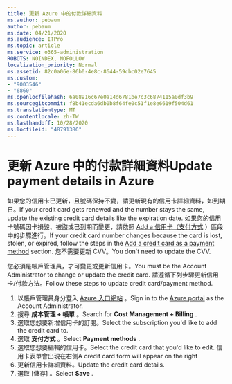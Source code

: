 ```yaml
---
title: 更新 Azure 中的付款詳細資料
ms.author: pebaum
author: pebaum
ms.date: 04/21/2020
ms.audience: ITPro
ms.topic: article
ms.service: o365-administration
ROBOTS: NOINDEX, NOFOLLOW
localization_priority: Normal
ms.assetid: 82c0a06e-86b0-4e8c-8644-59cbc02e7645
ms.custom:
- "9003546"
- "6860"
ms.openlocfilehash: 6a08916c67e0a14d6781be7c3c6874115a0df3b9
ms.sourcegitcommit: f8b41ecda6db0b8f64fe0c51f1e8e6619f504d61
ms.translationtype: MT
ms.contentlocale: zh-TW
ms.lasthandoff: 10/28/2020
ms.locfileid: "48791386"
---
```

# <a name="update-payment-details-in-azure"></a><span data-ttu-id="a9878-102">更新 Azure 中的付款詳細資料</span><span class="sxs-lookup"><span data-stu-id="a9878-102">Update payment details in Azure</span></span>

<span data-ttu-id="a9878-103">如果您的信用卡已更新，且號碼保持不變，請更新現有的信用卡詳細資料，如到期日。</span><span class="sxs-lookup"><span data-stu-id="a9878-103">If your credit card gets renewed and the number stays the same, update the existing credit card details like the expiration date.</span></span> <span data-ttu-id="a9878-104">如果您的信用卡號碼因卡損毀、被盜或已到期而變更，請依照 [Add a 信用卡（支付方式](https://docs.microsoft.com/azure/cost-management-billing/manage/change-credit-card?WT.mc_id=Portal-Microsoft_Azure_Support#addcard) ）區段中的步驟進行。</span><span class="sxs-lookup"><span data-stu-id="a9878-104">If your credit card number changes because the card is lost, stolen, or expired, follow the steps in the [Add a credit card as a payment method](https://docs.microsoft.com/azure/cost-management-billing/manage/change-credit-card?WT.mc_id=Portal-Microsoft_Azure_Support#addcard) section.</span></span> <span data-ttu-id="a9878-105">您不需要更新 CVV。</span><span class="sxs-lookup"><span data-stu-id="a9878-105">You don't need to update the CVV.</span></span>

<span data-ttu-id="a9878-106">您必須是帳戶管理員，才可變更或更新信用卡。</span><span class="sxs-lookup"><span data-stu-id="a9878-106">You must be the Account Administrator to change or update the credit card.</span></span> <span data-ttu-id="a9878-107">請遵循下列步驟更新信用卡/付款方法。</span><span class="sxs-lookup"><span data-stu-id="a9878-107">Follow these steps to update credit card/payment method.</span></span>

1. <span data-ttu-id="a9878-108">以帳戶管理員身分登入 [Azure 入口網站](https://portal.azure.com/) 。</span><span class="sxs-lookup"><span data-stu-id="a9878-108">Sign in to the [Azure portal](https://portal.azure.com/) as the Account Administrator.</span></span>
2. <span data-ttu-id="a9878-109">搜尋 **成本管理 + 帳單** 。</span><span class="sxs-lookup"><span data-stu-id="a9878-109">Search for **Cost Management + Billing** .</span></span>
3. <span data-ttu-id="a9878-110">選取您想要新增信用卡的訂閱。</span><span class="sxs-lookup"><span data-stu-id="a9878-110">Select the subscription you'd like to add the credit card to.</span></span>
4. <span data-ttu-id="a9878-111">選取 **支付方式** 。</span><span class="sxs-lookup"><span data-stu-id="a9878-111">Select **Payment methods** .</span></span>
5. <span data-ttu-id="a9878-112">選取您想要編輯的信用卡。</span><span class="sxs-lookup"><span data-stu-id="a9878-112">Select the credit card that you'd like to edit.</span></span> <span data-ttu-id="a9878-113">信用卡表單會出現在右側</span><span class="sxs-lookup"><span data-stu-id="a9878-113">A credit card form will appear on the right</span></span>
6. <span data-ttu-id="a9878-114">更新信用卡詳細資料。</span><span class="sxs-lookup"><span data-stu-id="a9878-114">Update the credit card details.</span></span>
7. <span data-ttu-id="a9878-115">選取 [儲存]  。</span><span class="sxs-lookup"><span data-stu-id="a9878-115">Select **Save** .</span></span>

